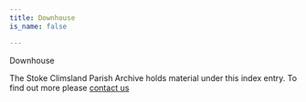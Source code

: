 ```yaml
---
title: Downhouse
is_name: false

---
```


Downhouse


The Stoke Climsland Parish Archive holds material under this index entry. To find out more please [contact us](/contact/)
